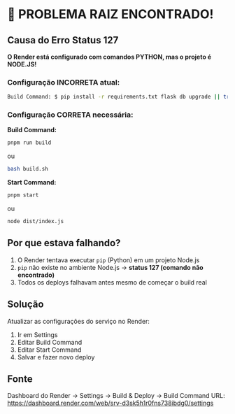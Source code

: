 # 🚨 PROBLEMA RAIZ ENCONTRADO!

## Causa do Erro Status 127

**O Render está configurado com comandos PYTHON, mas o projeto é NODE.JS!**

### Configuração INCORRETA atual:
```bash
Build Command: $ pip install -r requirements.txt flask db upgrade || true
```

### Configuração CORRETA necessária:

**Build Command:**
```bash
pnpm run build
```
ou
```bash
bash build.sh
```

**Start Command:**
```bash
pnpm start
```
ou
```bash
node dist/index.js
```

## Por que estava falhando?

1. O Render tentava executar `pip` (Python) em um projeto Node.js
2. `pip` não existe no ambiente Node.js → **status 127 (comando não encontrado)**
3. Todos os deploys falhavam antes mesmo de começar o build real

## Solução

Atualizar as configurações do serviço no Render:
1. Ir em Settings
2. Editar Build Command
3. Editar Start Command  
4. Salvar e fazer novo deploy

## Fonte

Dashboard do Render → Settings → Build & Deploy → Build Command
URL: https://dashboard.render.com/web/srv-d3sk5h1r0fns738ibdg0/settings

